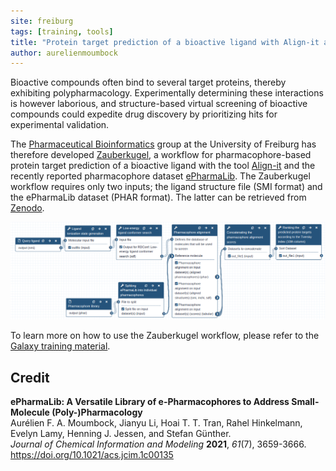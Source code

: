 ```yaml
---
site: freiburg
tags: [training, tools]
title: "Protein target prediction of a bioactive ligand with Align-it and ePharmaLib"
author: aurelienmoumbock
---
```



Bioactive compounds often bind to several target proteins, thereby exhibiting polypharmacology. Experimentally determining these interactions is however laborious, and structure-based virtual screening of bioactive compounds could expedite drug discovery by prioritizing hits for experimental validation. 

The [Pharmaceutical Bioinformatics](http://www.pharmbioinf.uni-freiburg.de/) group at the University of Freiburg has therefore developed [Zauberkugel](https://usegalaxy.eu/u/aurelien_moumbock/w/zauberkugel), a workflow for pharmacophore-based protein target prediction of a bioactive ligand with the tool [Align-it](https://doi.org/10.1016/j.jmgm.2008.04.003) and the recently reported pharmacophore dataset [ePharmaLib](https://doi.org/10.1021/acs.jcim.1c00135). The Zauberkugel workflow requires only two inputs; the ligand structure file (SMI format) and the ePharmaLib dataset (PHAR format). The latter can be retrieved from [Zenodo](https://zenodo.org/record/6055897).

![zauberkugel](/assets/media/2022-02-10-zauberkugel.png)

To learn more on how to use the Zauberkugel workflow, please refer to the [Galaxy training material](https://training.galaxyproject.org/training-material/topics/computational-chemistry/tutorials/zauberkugel/tutorial.html).


## Credit

**ePharmaLib: A Versatile Library of e-Pharmacophores to Address Small-Molecule (Poly-)Pharmacology**\
Aurélien F. A. Moumbock, Jianyu Li, Hoai T. T. Tran, Rahel Hinkelmann, Evelyn Lamy, Henning J. Jessen, and Stefan Günther.\
*Journal of Chemical Information and Modeling* **2021**, *61*(7), 3659-3666.\
https://doi.org/10.1021/acs.jcim.1c00135
